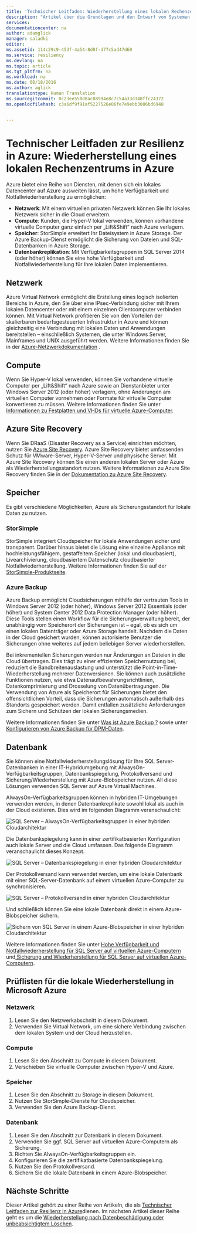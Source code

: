 ```yaml
---
title: 'Technischer Leitfaden: Wiederherstellung eines lokalen Rechenzentrums in Azure | Microsoft Docs'
description: "Artikel über die Grundlagen und den Entwurf von Systemen zur Wiederherstellung der lokalen Infrastruktur in Azure"
services: 
documentationcenter: na
author: adamglick
manager: saladki
editor: 
ms.assetid: 114c29c9-453f-4a54-8d0f-d77c5ad47d60
ms.service: resiliency
ms.devlang: na
ms.topic: article
ms.tgt_pltfrm: na
ms.workload: na
ms.date: 08/18/2016
ms.author: aglick
translationtype: Human Translation
ms.sourcegitcommit: 0c23ee550d8ac88994e8c7c54a33d348ffc24372
ms.openlocfilehash: c3a6df9f91af5227526e06fe7e9ebb3006bd6948


---
```

# <a name="azure-resiliency-technical-guidance-recovery-from-on-premises-to-azure"></a>Technischer Leitfaden zur Resilienz in Azure: Wiederherstellung eines lokalen Rechenzentrums in Azure
Azure bietet eine Reihe von Diensten, mit denen sich ein lokales Datencenter auf Azure ausweiten lässt, um hohe Verfügbarkeit und Notfallwiederherstellung zu ermöglichen:

* **Netzwerk**: Mit einem virtuellen privaten Netzwerk können Sie Ihr lokales Netzwerk sicher in die Cloud erweitern.
* **Compute**: Kunden, die Hyper-V lokal verwenden, können vorhandene virtuelle Computer ganz einfach per „Lift&amp;Shift“ nach Azure verlagern.
* **Speicher**: StorSimple erweitert Ihr Dateisystem in Azure Storage. Der Azure Backup-Dienst ermöglicht die Sicherung von Dateien und SQL-Datenbanken in Azure Storage.
* **Datenbankreplikation**: Mit Verfügbarkeitsgruppen in SQL Server 2014 (oder höher) können Sie eine hohe Verfügbarkeit und Notfallwiederherstellung für Ihre lokalen Daten implementieren.

## <a name="networking"></a>Netzwerk
Azure Virtual Network ermöglicht die Erstellung eines logisch isolierten Bereichs in Azure, den Sie über eine IPsec-Verbindung sicher mit Ihrem lokalen Datencenter oder mit einem einzelnen Clientcomputer verbinden können. Mit Virtual Network profitieren Sie von den Vorteilen der skalierbaren bedarfsgesteuerten Infrastruktur in Azure und können gleichzeitig eine Verbindung mit lokalen Daten und Anwendungen bereitstellen – einschließlich Systemen, die unter Windows Server, Mainframes und UNIX ausgeführt werden. Weitere Informationen finden Sie in der [Azure-Netzwerkdokumentation](../virtual-network/virtual-networks-overview.md) .

## <a name="compute"></a>Compute
Wenn Sie Hyper-V lokal verwenden, können Sie vorhandene virtuelle Computer per „Lift&Shift“ nach Azure sowie an Dienstanbieter unter Windows Server 2012 (oder höher) verlagern, ohne Änderungen am virtuellen Computer vornehmen oder Formate für virtuelle Computer konvertieren zu müssen. Weitere Informationen finden Sie unter [Informationen zu Festplatten und VHDs für virtuelle Azure-Computer](../virtual-machines/virtual-machines-linux-about-disks-vhds.md?toc=%2fazure%2fvirtual-machines%2flinux%2ftoc.json).

## <a name="azure-site-recovery"></a>Azure Site Recovery
Wenn Sie DRaaS (Disaster Recovery as a Service) einrichten möchten, nutzen Sie [Azure Site Recovery](https://azure.microsoft.com/services/site-recovery/). Azure Site Recovery bietet umfassenden Schutz für VMware-Server, Hyper-V-Server und physische Server. Mit Azure Site Recovery können Sie einen anderen lokalen Server oder Azure als Wiederherstellungsstandort nutzen. Weitere Informationen zu Azure Site Recovery finden Sie in der [Dokumentation zu Azure Site Recovery](https://azure.microsoft.com/documentation/services/site-recovery/).

## <a name="storage"></a>Speicher
Es gibt verschiedene Möglichkeiten, Azure als Sicherungsstandort für lokale Daten zu nutzen.

### <a name="storsimple"></a>StorSimple
StorSimple integriert Cloudspeicher für lokale Anwendungen sicher und transparent. Darüber hinaus bietet die Lösung eine einzelne Appliance mit hochleistungsfähigem, gestaffeltem Speicher (lokal und cloudbasiert), Livearchivierung, cloudbasiertem Datenschutz cloudbasierter Notfallwiederherstellung. Weitere Informationen finden Sie auf der [StorSimple-Produktseite](https://azure.microsoft.com/services/storsimple/).

### <a name="azure-backup"></a>Azure Backup
Azure Backup ermöglicht Cloudsicherungen mithilfe der vertrauten Tools in Windows Server 2012 (oder höher), Windows Server 2012 Essentials (oder höher) und System Center 2012 Data Protection Manager (oder höher). Diese Tools stellen einen Workflow für die Sicherungsverwaltung bereit, der unabhängig vom Speicherort der Sicherungen ist – egal, ob es sich um einen lokalen Datenträger oder Azure Storage handelt. Nachdem die Daten in der Cloud gesichert wurden, können autorisierte Benutzer die Sicherungen ohne weiteres auf jedem beliebigen Server wiederherstellen.

Bei inkrementellen Sicherungen werden nur Änderungen an Dateien in die Cloud übertragen. Dies trägt zu einer effizienten Speichernutzung bei, reduziert die Bandbreitenauslastung und unterstützt die Point-in-Time-Wiederherstellung mehrerer Datenversionen. Sie können auch zusätzliche Funktionen nutzen, wie etwa Datenaufbewahrungsrichtlinien, Datenkomprimierung und Drosselung von Datenübertragungen. Die Verwendung von Azure als Speicherort für Sicherungen bietet den offensichtlichen Vorteil, dass die Sicherungen automatisch außerhalb des Standorts gespeichert werden. Damit entfallen zusätzliche Anforderungen zum Sichern und Schützen der lokalen Sicherungsmedien.

Weitere Informationen finden Sie unter [Was ist Azure Backup ?](../backup/backup-introduction-to-azure-backup.md) sowie unter [Konfigurieren von Azure Backup für DPM-Daten](https://technet.microsoft.com/library/jj728752.aspx).

## <a name="database"></a>Datenbank
Sie können eine Notfallwiederherstellungslösung für Ihre SQL Server-Datenbanken in einer IT-Hybridumgebung mit AlwaysOn-Verfügbarkeitsgruppen, Datenbankspiegelung, Protokollversand und Sicherung/Wiederherstellung mit Azure-Blobspeicher nutzen. All diese Lösungen verwenden SQL Server auf Azure Virtual Machines.

AlwaysOn-Verfügbarkeitsgruppen können in hybriden IT-Umgebungen verwenden werden, in denen Datenbankreplikate sowohl lokal als auch in der Cloud existieren. Dies wird im folgenden Diagramm veranschaulicht:

![SQL Server – AlwaysOn-Verfügbarkeitsgruppen in einer hybriden Cloudarchitektur](./media/resiliency-technical-guidance-recovery-on-premises-azure/SQL_Server_Disaster_Recovery-3.png)

Die Datenbankspiegelung kann in einer zertifikatbasierten Konfiguration auch lokale Server und die Cloud umfassen. Das folgende Diagramm veranschaulicht dieses Konzept.

![SQL Server – Datenbankspiegelung in einer hybriden Cloudarchitektur](./media/resiliency-technical-guidance-recovery-on-premises-azure/SQL_Server_Disaster_Recovery-4.png)

Der Protokollversand kann verwendet werden, um eine lokale Datenbank mit einer SQL-Server-Datenbank auf einem virtuellen Azure-Computer zu synchronisieren.

![SQL Server – Protokollversand in einer hybriden Cloudarchitektur](./media/resiliency-technical-guidance-recovery-on-premises-azure/SQL_Server_Disaster_Recovery-5.png)

Und schließlich können Sie eine lokale Datenbank direkt in einem Azure-Blobspeicher sichern.

![Sichern von SQL Server in einem Azure-Blobspeicher in einer hybriden Cloudarchitektur](./media/resiliency-technical-guidance-recovery-on-premises-azure/SQL_Server_Disaster_Recovery-6.png)

Weitere Informationen finden Sie unter [Hohe Verfügbarkeit und Notfallwiederherstellung für SQL Server auf virtuellen Azure-Computern](../virtual-machines/windows/sql/virtual-machines-windows-sql-high-availability-dr.md) und[ Sicherung und Wiederherstellung für SQL Server auf virtuellen Azure-Computern](../virtual-machines/windows/sql/virtual-machines-windows-sql-backup-recovery.md).

## <a name="checklists-for-on-premises-recovery-in-microsoft-azure"></a>Prüflisten für die lokale Wiederherstellung in Microsoft Azure
### <a name="networking"></a>Netzwerk
1. Lesen Sie den Netzwerkabschnitt in diesem Dokument.
2. Verwenden Sie Virtual Network, um eine sichere Verbindung zwischen dem lokalen System und der Cloud herzustellen.

### <a name="compute"></a>Compute
1. Lesen Sie den Abschnitt zu Compute in diesem Dokument.
2. Verschieben Sie virtuelle Computer zwischen Hyper-V und Azure.

### <a name="storage"></a>Speicher
1. Lesen Sie den Abschnitt zu Storage in diesem Dokument.
2. Nutzen Sie StorSimple-Dienste für Cloudspeicher.
3. Verwenden Sie den Azure Backup-Dienst.

### <a name="database"></a>Datenbank
1. Lesen Sie den Abschnitt zur Datenbank in diesem Dokument.
2. Verwenden Sie ggf. SQL Server auf virtuellen Azure-Computern als Sicherung.
3. Richten Sie AlwaysOn-Verfügbarkeitsgruppen ein.
4. Konfigurieren Sie die zertifikatbasierte Datenbankspiegelung.
5. Nutzen Sie den Protokollversand.
6. Sichern Sie die lokale Datenbank in einem Azure-Blobspeicher.

## <a name="next-steps"></a>Nächste Schritte
Dieser Artikel gehört zu einer Reihe von Artikeln, die als [Technischer Leitfaden zur Resilienz in Azure](resiliency-technical-guidance.md)dienen. Im nächsten Artikel dieser Reihe geht es um die [Wiederherstellung nach Datenbeschädigung oder unbeabsichtigtem Löschen](resiliency-technical-guidance-recovery-data-corruption.md).




<!--HONumber=Feb17_HO2-->


